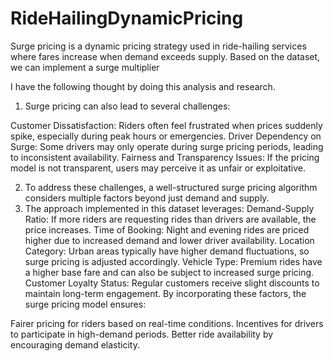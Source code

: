 # RideHailingDynamicPricing
Surge pricing is a dynamic pricing strategy used in ride-hailing services where fares increase when demand exceeds supply. Based on the dataset, we can implement a surge multiplier

I have the following thought by doing this analysis and research.
1. Surge pricing can also lead to several challenges:

Customer Dissatisfaction: Riders often feel frustrated when prices suddenly spike, especially during peak hours or emergencies.
Driver Dependency on Surge: Some drivers may only operate during surge pricing periods, leading to inconsistent availability.
Fairness and Transparency Issues: If the pricing model is not transparent, users may perceive it as unfair or exploitative.

2. To address these challenges, a well-structured surge pricing algorithm considers multiple factors beyond just demand and supply.
3. The approach implemented in this dataset leverages:
Demand-Supply Ratio: If more riders are requesting rides than drivers are available, the price increases.
Time of Booking: Night and evening rides are priced higher due to increased demand and lower driver availability.
Location Category: Urban areas typically have higher demand fluctuations, so surge pricing is adjusted accordingly.
Vehicle Type: Premium rides have a higher base fare and can also be subject to increased surge pricing.
Customer Loyalty Status: Regular customers receive slight discounts to maintain long-term engagement.
By incorporating these factors, the surge pricing model ensures:

Fairer pricing for riders based on real-time conditions.
Incentives for drivers to participate in high-demand periods.
Better ride availability by encouraging demand elasticity.


